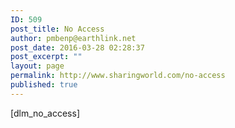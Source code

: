 ```yaml
---
ID: 509
post_title: No Access
author: pmbenp@earthlink.net
post_date: 2016-03-28 02:28:37
post_excerpt: ""
layout: page
permalink: http://www.sharingworld.com/no-access
published: true
---
```

[dlm_no_access]